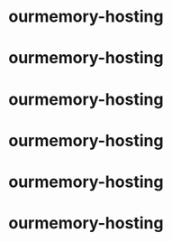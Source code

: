 # ourmemory-hosting
# ourmemory-hosting
# ourmemory-hosting
# ourmemory-hosting
# ourmemory-hosting
# ourmemory-hosting
